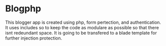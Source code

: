 # Blogphp

This blogger app is created using php, form pertection, and authentication. It uses includes so to keep the code as modulare as possible so that there isnt redeundant space. It is going to be transfered to a blade template for further injection protection. 
